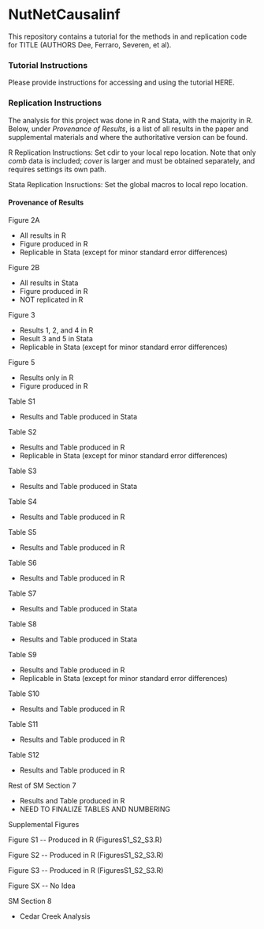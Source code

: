 # NutNetCausalinf
This repository contains a tutorial for the methods in and replication code for TITLE (AUTHORS Dee, Ferraro, Severen, et al).

### Tutorial Instructions

Please provide instructions for accessing and using the tutorial HERE.

### Replication Instructions

The analysis for this project was done in R and Stata, with the majority in R. Below, under *Provenance of Results*, is a list of all results in the paper and supplemental materials and where the authoritative version can be found. 

R Replication Instructions: Set cdir to your local repo location. Note that only *comb* data is included; *cover* is larger and must be obtained separately, and requires settings its own path.

Stata Replication Insructions: Set the global macros to local repo location.

#### Provenance of Results

Figure 2A
* All results in R 
* Figure produced in R
* Replicable in Stata (except for minor standard error differences)

Figure 2B
* All results in Stata 
* Figure produced in R
* NOT replicated in R

Figure 3 
* Results 1, 2, and 4 in R 
* Result 3 and 5 in Stata
* Replicable in Stata (except for minor standard error differences)

Figure 5
* Results only in R
* Figure produced in R

Table S1
* Results and Table produced in Stata

Table S2
* Results and Table produced in R
* Replicable in Stata (except for minor standard error differences)

Table S3
* Results and Table produced in Stata

Table S4
* Results and Table produced in R

Table S5
* Results and Table produced in R

Table S6
* Results and Table produced in R

Table S7
* Results and Table produced in Stata 

Table S8
* Results and Table produced in Stata 

Table S9
* Results and Table produced in R
* Replicable in Stata (except for minor standard error differences)

Table S10
* Results and Table produced in R

Table S11
* Results and Table produced in R

Table S12
* Results and Table produced in R

Rest of SM Section 7 
* Results and Table produced in R
* NEED TO FINALIZE TABLES AND NUMBERING

Supplemental Figures

Figure S1 -- Produced in R (FiguresS1_S2_S3.R) 

Figure S2 -- Produced in R (FiguresS1_S2_S3.R) 

Figure S3 -- Produced in R (FiguresS1_S2_S3.R) 

Figure SX -- No Idea

SM Section 8
* Cedar Creek Analysis
